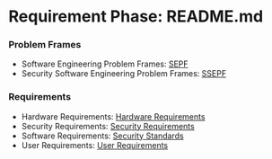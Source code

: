 # Requirement Phase: README.md

### Problem Frames
- Software Engineering Problem Frames: [SEPF](https://github.com/kiffit/Jobsearch_Web_Scraper/blob/main/Planning%20Phase/Executive%20Summary.md)
- Security Software Engineering Problem Frames: [SSEPF]()
### Requirements
- Hardware Requirements: [Hardware Requirements](https://github.com/kiffit/Jobsearch_Web_Scraper/blob/main/Requirement%20Phase/Requirements/Hardware%20Requirements.md)
- Security Requirements: [Security Requirements](https://github.com/kiffit/Jobsearch_Web_Scraper/blob/main/Requirement%20Phase/Requirements/Security%20Requirements.md)
- Software Requirements: [Security Standards](https://github.com/kiffit/Jobsearch_Web_Scraper/blob/main/Planning%20Phase/Standards%20and%20Practices/Security%20Standards.md)
- User Requirements: [User Requirements]()


